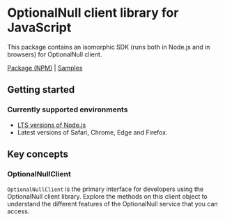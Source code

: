 # OptionalNull client library for JavaScript

This package contains an isomorphic SDK (runs both in Node.js and in browsers) for OptionalNull client.



[Package (NPM)](https://www.npmjs.com/package/@msinternal/optionalnull) |
[Samples](https://github.com/Azure-Samples/azure-samples-js-management)

## Getting started

### Currently supported environments

- [LTS versions of Node.js](https://nodejs.org/about/releases/)
- Latest versions of Safari, Chrome, Edge and Firefox.






## Key concepts

### OptionalNullClient

`OptionalNullClient` is the primary interface for developers using the OptionalNull client library. Explore the methods on this client object to understand the different features of the OptionalNull service that you can access.

